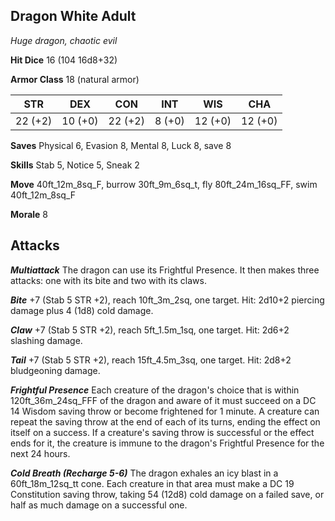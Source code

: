 ## Dragon White Adult

*Huge dragon, chaotic evil*

**Hit Dice** 16 (104 16d8+32)

**Armor Class** 18 (natural armor)

| STR     | DEX     | CON     | INT     | WIS     | CHA     |
|---------|---------|---------|---------|---------|---------|
| 22 (+2) | 10 (+0) | 22 (+2) |  8 (+0) | 12 (+0) | 12 (+0) |

**Saves** Physical 6, Evasion 8, Mental 8, Luck 8, save 8

**Skills** Stab 5, Notice 5, Sneak 2

**Move** 40ft\_12m\_8sq\_F, burrow 30ft\_9m\_6sq\_t, fly 80ft\_24m\_16sq\_FF, swim 40ft\_12m\_8sq\_F

**Morale** 8

## Attacks

***Multiattack*** The dragon can use its Frightful Presence. It then makes three attacks: one with its bite and two with its claws.

***Bite*** +7 (Stab 5 STR +2), reach 10ft\_3m\_2sq, one target. Hit: 2d10+2 piercing damage plus 4 (1d8) cold damage.

***Claw*** +7 (Stab 5 STR +2), reach 5ft\_1.5m\_1sq, one target. Hit: 2d6+2 slashing damage.

***Tail*** +7 (Stab 5 STR +2), reach 15ft\_4.5m\_3sq, one target. Hit: 2d8+2 bludgeoning damage.

***Frightful Presence*** Each creature of the dragon's choice that is within 120ft\_36m\_24sq\_FFF of the dragon and aware of it must succeed on a DC 14 Wisdom saving throw or become frightened for 1 minute. A creature can repeat the saving throw at the end of each of its turns, ending the effect on itself on a success. If a creature's saving throw is successful or the effect ends for it, the creature is immune to the dragon's Frightful Presence for the next 24 hours.

***Cold Breath (Recharge 5-6)*** The dragon exhales an icy blast in a 60ft\_18m\_12sq\_tt cone. Each creature in that area must make a DC 19 Constitution saving throw, taking 54 (12d8) cold damage on a failed save, or half as much damage on a successful one.


